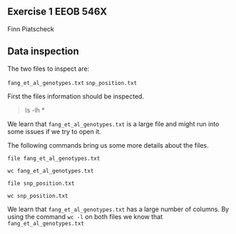 ## Exercise 1 EEOB 546X 

Finn Piatscheck

## Data inspection

The two files to inspect are:

`fang_et_al_genotypes.txt`
`snp_position.txt`

First the files information should be inspected.

> ls -lh *

We learn that `fang_et_al_genotypes.txt` is a large file and might run into some issues if we try to open it.

The following commands bring us some more details about the files.

```
file fang_et_al_genotypes.txt
```
```
wc fang_et_al_genotypes.txt
```

```
file snp_position.txt
```
``` 
wc snp_position.txt
```

We learn that `fang_et_al_genotypes.txt` has a large number of columns. By using the command `wc -l` on both files we know that `fang_et_al_genotypes.txt`